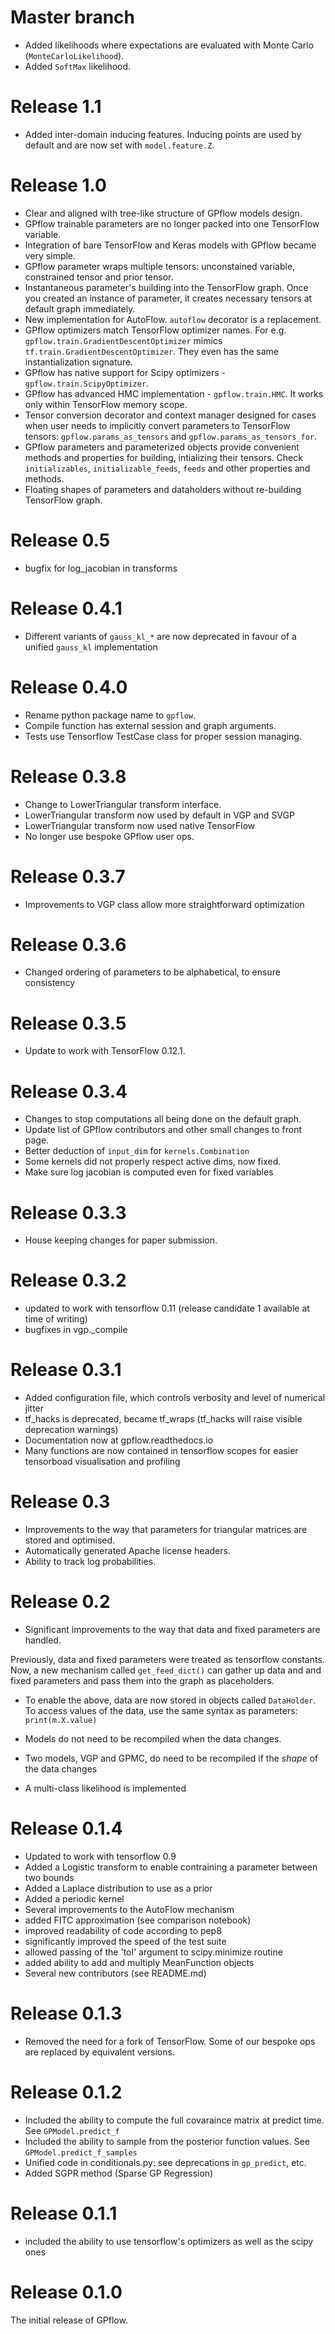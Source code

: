 # Master branch
 - Added likelihoods where expectations are evaluated with Monte Carlo (`MonteCarloLikelihood`).
 - Added `SoftMax` likelihood.

# Release 1.1
 - Added inter-domain inducing features. Inducing points are used by default and are now set with `model.feature.Z`.

# Release 1.0
* Clear and aligned with tree-like structure of GPflow models design.
* GPflow trainable parameters are no longer packed into one TensorFlow variable.
* Integration of bare TensorFlow and Keras models with GPflow became very simple.
* GPflow parameter wraps multiple tensors: unconstained variable, constrained tensor and prior tensor.
* Instantaneous parameter's building into the TensorFlow graph. Once you created an instance of parameter, it creates necessary tensors at default graph immediately.
* New implementation for AutoFlow. `autoflow` decorator is a replacement.
* GPflow optimizers match TensorFlow optimizer names. For e.g. `gpflow.train.GradientDescentOptimizer` mimics `tf.train.GradientDescentOptimizer`. They even has the same instantialization signature.
* GPflow has native support for Scipy optimizers - `gpflow.train.ScipyOptimizer`.
* GPflow has advanced HMC implementation - `gpflow.train.HMC`. It works only within TensorFlow memory scope.
* Tensor conversion decorator and context manager designed for cases when user needs to implicitly convert parameters to TensorFlow tensors: `gpflow.params_as_tensors` and `gpflow.params_as_tensors_for`.
* GPflow parameters and parameterized objects provide convenient methods and properties for building, intializing their tensors. Check `initializables`, `initializable_feeds`, `feeds` and other properties and methods.
* Floating shapes of parameters and dataholders without re-building TensorFlow graph.

# Release 0.5
 - bugfix for log_jacobian in transforms

# Release 0.4.1
 - Different variants of `gauss_kl_*` are now deprecated in favour of a unified `gauss_kl` implementation

# Release 0.4.0
 - Rename python package name to `gpflow`.
 - Compile function has external session and graph arguments.
 - Tests use Tensorflow TestCase class for proper session managing.

# Release 0.3.8
 - Change to LowerTriangular transform interface.
 - LowerTriangular transform now used by default in VGP and SVGP
 - LowerTriangular transform now used native TensorFlow
 - No longer use bespoke GPflow user ops.

# Release 0.3.7
 - Improvements to VGP class allow more straightforward optimization

# Release 0.3.6
 - Changed ordering of parameters to be alphabetical, to ensure consistency

# Release 0.3.5
 - Update to work with TensorFlow 0.12.1.

# Release 0.3.4
 - Changes to stop computations all being done on the default graph.
 - Update list of GPflow contributors and other small changes to front page.
 - Better deduction of `input_dim` for `kernels.Combination`
 - Some kernels did not properly respect active dims, now fixed.
 - Make sure log jacobian is computed even for fixed variables

# Release 0.3.3
 - House keeping changes for paper submission.

# Release 0.3.2
 - updated to work with tensorflow 0.11 (release candidate 1 available at time of writing)
 - bugfixes in vgp._compile

# Release 0.3.1
 - Added configuration file, which controls verbosity and level of numerical jitter
 - tf_hacks is deprecated, became tf_wraps (tf_hacks will raise visible deprecation warnings)
 - Documentation now at gpflow.readthedocs.io
 - Many functions are now contained in tensorflow scopes for easier tensorboad visualisation and profiling

# Release 0.3
 - Improvements to the way that parameters for triangular matrices are stored and optimised.
 - Automatically generated Apache license headers.
 - Ability to track log probabilities.

# Release 0.2
 - Significant improvements to the way that data and fixed parameters are handled.

Previously, data and fixed parameters were treated as tensorflow constants.
Now, a new mechanism called `get_feed_dict()` can gather up data and and fixed
parameters and pass them into the graph as placeholders.

 - To enable the above, data are now stored in objects called `DataHolder`. To
   access values of the data, use the same syntax as parameters:
   `print(m.X.value)`
 - Models do not need to be recompiled when the data changes.
 - Two models, VGP and GPMC, do need to be recompiled if the *shape* of the data changes

 - A multi-class likelihood is implemented



# Release 0.1.4
 - Updated to work with tensorflow 0.9
 - Added a Logistic transform to enable contraining a parameter between two bounds
 - Added a Laplace distribution to use as a prior
 - Added a periodic kernel
 - Several improvements to the AutoFlow mechanism
 - added FITC approximation (see comparison notebook)
 - improved readability of code according to pep8
 - significantly improved the speed of the test suite
 - allowed passing of the 'tol' argument to scipy.minimize routine
 - added ability to add and multiply MeanFunction objects
 - Several new contributors (see README.md)

# Release 0.1.3
 - Removed the need for a fork of TensorFlow. Some of our bespoke ops are replaced by equivalent versions.

# Release 0.1.2
 - Included the ability to compute the full covaraince matrix at predict time. See `GPModel.predict_f`
 - Included the ability to sample from the posterior function values. See `GPModel.predict_f_samples`
 - Unified code in conditionals.py: see deprecations in `gp_predict`, etc.
 - Added SGPR method (Sparse GP Regression)

# Release 0.1.1
 -  included the ability to use tensorflow's optimizers as well as the scipy ones

# Release 0.1.0
The initial release of GPflow.
